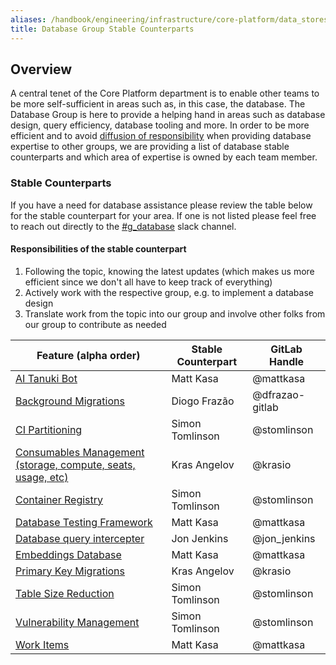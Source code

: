 ```yaml
---
aliases: /handbook/engineering/infrastructure/core-platform/data_stores/database/stable.html
title: Database Group Stable Counterparts
---
```








## Overview

A central tenet of the Core Platform department is to enable other teams to be more self-sufficient in areas such as, in this case, the database. The Database Group is here to provide a helping hand in areas such as database design, query efficiency, database tooling and more. In order to be more efficient and to avoid [diffusion of responsibility](https://en.wikipedia.org/wiki/Diffusion_of_responsibility) when providing database expertise to other groups, we are providing a list of database stable counterparts and which area of expertise is owned by each team member.

### Stable Counterparts

If you have a need for database assistance please review the table below for the stable counterpart for your area. If one is not listed please feel free to reach out directly to the [#g_database](https://gitlab.slack.com/archives/CNZ8E900G) slack channel.

#### Responsibilities of the stable counterpart

1. Following the topic, knowing the latest updates (which makes us more efficient since we don't all have to keep track of everything)
1. Actively work with the respective group, e.g. to implement a database design
1. Translate work from the topic into our group and involve other folks from our group to contribute as needed

| Feature (alpha order) | Stable Counterpart | GitLab Handle |
| --- | --- | --- |
| [AI Tanuki Bot](https://gitlab.com/groups/gitlab-org/-/epics/10234) | Matt Kasa | @mattkasa |
| [Background Migrations](https://gitlab.com/groups/gitlab-org/-/epics/6751) | Diogo Frazão | @dfrazao-gitlab |
| [CI Partitioning](https://gitlab.com/groups/gitlab-org/-/epics/7522) | Simon Tomlinson | @stomlinson |
| [Consumables Management (storage, compute, seats, usage, etc)](https://about.gitlab.com/direction/fulfillment/#fulfillment-sections-current-focus-fy22-q3) | Kras Angelov | @krasio |
| [Container Registry](https://docs.gitlab.com/ee/user/packages/container_registry/) | Simon Tomlinson | @stomlinson |
| [Database Testing Framework](https://docs.gitlab.com/ee/architecture/blueprints/database_testing/) | Matt Kasa | @mattkasa |
| [Database query intercepter](https://gitlab.com/gitlab-org/database-team/query-intercepter) | Jon Jenkins | @jon_jenkins |
| [Embeddings Database](https://gitlab.com/groups/gitlab-org/-/epics/10240) | Matt Kasa | @mattkasa |
| [Primary Key Migrations](https://gitlab.com/groups/gitlab-org/-/epics/4785) | Kras Angelov | @krasio |
| [Table Size Reduction](https://gitlab.com/groups/gitlab-org/-/epics/6211) | Simon Tomlinson | @stomlinson |
| [Vulnerability Management](https://about.gitlab.com/direction/govern/threat_insights/vulnerability_management/) | Simon Tomlinson | @stomlinson |
| [Work Items](https://docs.gitlab.com/ee/architecture/blueprints/work_items/) | Matt Kasa | @mattkasa |
